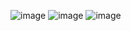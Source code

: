 ![image](https://github.com/user-attachments/assets/273721c0-9dc0-4264-aa5e-7424b6f5eb6e)
![image](https://github.com/user-attachments/assets/4876b2c1-195f-416e-81d7-794b604bd484)
![image](https://github.com/user-attachments/assets/9e08085e-acf9-4a2c-bc7b-f5cb40dc08c8)



